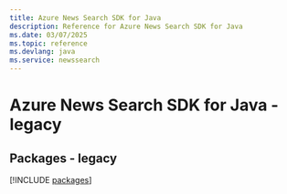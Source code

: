 ```yaml
---
title: Azure News Search SDK for Java
description: Reference for Azure News Search SDK for Java
ms.date: 03/07/2025
ms.topic: reference
ms.devlang: java
ms.service: newssearch
---
```

# Azure News Search SDK for Java - legacy
## Packages - legacy
[!INCLUDE [packages](news-search-index.md)]